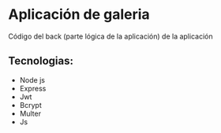 # Aplicación de galeria
Código del back (parte lógica de la aplicación) de la aplicación
## Tecnologias:
- Node js
- Express
- Jwt
- Bcrypt
- Multer
- Js

